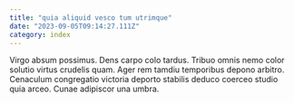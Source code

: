 ```yaml
---
title: "quia aliquid vesco tum utrimque"
date: "2023-09-05T09:14:27.111Z"
category: index
---
```

Virgo absum possimus. Dens carpo colo tardus. Tribuo omnis nemo color solutio virtus crudelis quam.
Ager rem tamdiu temporibus depono arbitro. Cenaculum congregatio victoria deporto stabilis deduco coerceo studio quia arceo. Cunae adipiscor una umbra.